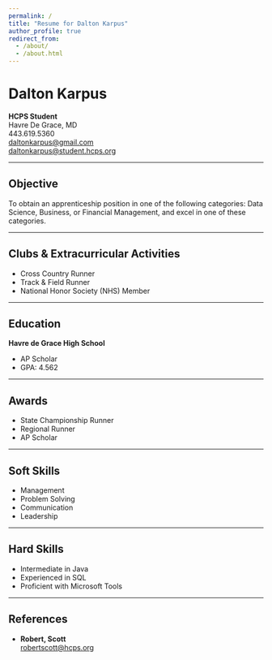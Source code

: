 ```yaml
---
permalink: /
title: "Resume for Dalton Karpus"
author_profile: true
redirect_from: 
  - /about/
  - /about.html
---
```

# Dalton Karpus

**HCPS Student**  
Havre De Grace, MD  
443.619.5360  
[daltonkarpus@gmail.com](mailto:daltonkarpus@gmail.com)  
[daltonkarpus@student.hcps.org](mailto:daltonkarpus@student.hcps.org)

---

## Objective

To obtain an apprenticeship position in one of the following categories: Data Science, Business, or Financial Management, and excel in one of these categories.

---

## Clubs & Extracurricular Activities

- Cross Country Runner  
- Track & Field Runner  
- National Honor Society (NHS) Member

---

## Education

**Havre de Grace High School**  
- AP Scholar  
- GPA: 4.562

---

## Awards

- State Championship Runner  
- Regional Runner  
- AP Scholar

---

## Soft Skills

- Management  
- Problem Solving  
- Communication  
- Leadership

---

## Hard Skills

- Intermediate in Java  
- Experienced in SQL  
- Proficient with Microsoft Tools

---

## References

- **Robert, Scott**  
  [robertscott@hcps.org](mailto:robertscott@hcps.org)

